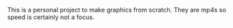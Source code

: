 This is a personal project to make graphics from scratch. They are mp4s so speed is certainly not a focus. 
